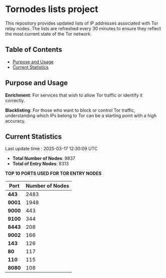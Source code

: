 # Tornodes lists project

This repository provides updated lists of IP addresses associated with Tor relay nodes. The lists are refreshed every 30 minutes to ensure they reflect the most current state of the Tor network.

## Table of Contents

- [Purpose and Usage](#purpose-and-usage)
- [Current Statistics](#current-statistics)


## Purpose and Usage

**Enrichment**: For services that wish to allow Tor traffic or identify it correctly.

**Blacklisting**: For those who want to block or control Tor traffic, understanding which IPs belong to Tor can be a starting point with a high accuracy.

## Current Statistics

Last update time : 2025-03-17 12:30:09 UTC

- **Total Number of Nodes**: 9837
- **Total of Entry Nodes**: 8313

**TOP 10 PORTS USED FOR TOR ENTRY NODES**

| **Port** | **Number of Nodes** |
|------|-----------------|
| **443**   | 2483  |
| **9001**   | 1948  |
| **9000**   | 443  |
| **9100**   | 344  |
| **8443**   | 208  |
| **9002**   | 166  |
| **143**   | 126  |
| **80**   | 117  |
| **110**   | 115  |
| **8080**   | 108  |

